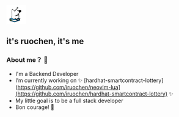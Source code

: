 <img src="https://raw.githubusercontent.com/iruochen/iruochen/master/me.gif" width="50">

## it's ruochen, it's me

### About me？ :eyes:
- I'm a Backend Developer
- I’m currently working on ✨ [hardhat-smartcontract-lottery](https://github.com/iruochen/neovim-lua](https://github.com/iruochen/hardhat-smartcontract-lottery) ✨
- My little goal is to be a full stack developer
- Bon courage! 🥂

